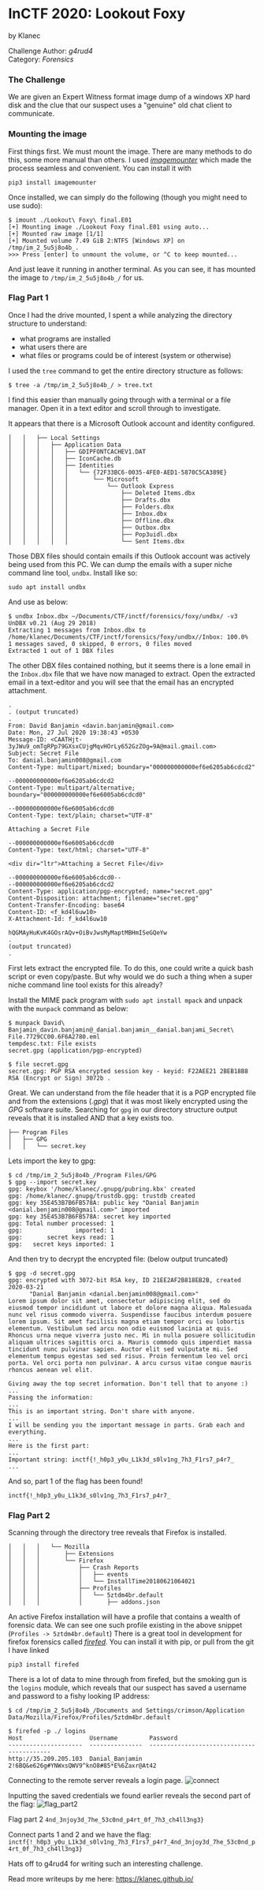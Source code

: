 # **InCTF 2020: Lookout Foxy**
by Klanec

Challenge Author: *g4rud4*<br>
Category: _Forensics_

### **The Challenge**
We are given an Expert Witness format image dump of a windows XP hard disk and the clue that our suspect uses a "genuine" old chat client to communicate.

### **Mounting the image**
First things first. We must mount the image. There are many methods to do this, some more manual than others. I used [*imagemounter*][imgmounter] which made the process seamless and convenient. You can install it with

`pip3 install imagemounter`

Once installed, we can simply do the following (though you might need to use sudo):
```
$ imount ./Lookout\ Foxy\ final.E01 
[+] Mounting image ./Lookout Foxy final.E01 using auto...
[+] Mounted raw image [1/1]
[+] Mounted volume 7.49 GiB 2:NTFS [Windows XP] on /tmp/im_2_5u5j8o4b_.
>>> Press [enter] to unmount the volume, or ^C to keep mounted... 

```
And just leave it running in another terminal. As you can see, it has mounted the image to `/tmp/im_2_5u5j8o4b_/` for us.


### **Flag Part 1**

Once I had the drive mounted, I spent a while analyzing the directory structure to understand:

- what programs are installed
- what users there are
- what files or programs could be of interest (system or otherwise)

I used the `tree` command to get the entire directory structure as follows:

`$ tree -a /tmp/im_2_5u5j8o4b_/ > tree.txt`

I find this easier than manually going through with a terminal or a file manager. Open it in a text editor and scroll through to investigate.

It appears that there is a Microsoft Outlook account and identity configured. 

```
│   │   ├── Local Settings
│   │   │   ├── Application Data
│   │   │   │   ├── GDIPFONTCACHEV1.DAT
│   │   │   │   ├── IconCache.db
│   │   │   │   ├── Identities
│   │   │   │   │   └── {72F33BC6-0035-4FE0-AED1-5870C5CA389E}
│   │   │   │   │       └── Microsoft
│   │   │   │   │           └── Outlook Express
│   │   │   │   │               ├── Deleted Items.dbx
│   │   │   │   │               ├── Drafts.dbx
│   │   │   │   │               ├── Folders.dbx
│   │   │   │   │               ├── Inbox.dbx
│   │   │   │   │               ├── Offline.dbx
│   │   │   │   │               ├── Outbox.dbx
│   │   │   │   │               ├── Pop3uidl.dbx
│   │   │   │   │               └── Sent Items.dbx
```
Those DBX files should contain emails if this Outlook account was actively being used from this PC. We can dump the emails with a super niche command line tool, `undbx`. Install like so:

`sudo apt install undbx`

And use as below:
```
$ undbx Inbox.dbx ~/Documents/CTF/inctf/forensics/foxy/undbx/ -v3
UnDBX v0.21 (Aug 29 2018)
Extracting 1 messages from Inbox.dbx to /home/klanec/Documents/CTF/inctf/forensics/foxy/undbx//Inbox: 100.0%
1 messages saved, 0 skipped, 0 errors, 0 files moved
Extracted 1 out of 1 DBX files
```
The other DBX files contained nothing, but it seems there is a lone email in the `Inbox.dbx` file that we have now managed to extract. Open the extracted email in a text-editor and you will see that the email has an encrypted attachment.

```
.
. (output truncated)
.
From: David Banjamin <davin.banjamin@gmail.com>
Date: Mon, 27 Jul 2020 19:38:43 +0530
Message-ID: <CAATHjt-3yJWu9_omTgRPp79GXsxCUjgMqvHOrLy652GzZOg=9A@mail.gmail.com>
Subject: Secret File
To: danial.banjamin008@gmail.com
Content-Type: multipart/mixed; boundary="000000000000ef6e6205ab6cdcd2"

--000000000000ef6e6205ab6cdcd2
Content-Type: multipart/alternative; boundary="000000000000ef6e6005ab6cdcd0"

--000000000000ef6e6005ab6cdcd0
Content-Type: text/plain; charset="UTF-8"

Attaching a Secret File

--000000000000ef6e6005ab6cdcd0
Content-Type: text/html; charset="UTF-8"

<div dir="ltr">Attaching a Secret File</div>

--000000000000ef6e6005ab6cdcd0--
--000000000000ef6e6205ab6cdcd2
Content-Type: application/pgp-encrypted; name="secret.gpg"
Content-Disposition: attachment; filename="secret.gpg"
Content-Transfer-Encoding: base64
Content-ID: <f_kd4l6uw10>
X-Attachment-Id: f_kd4l6uw10

hQGMAyHuKvK4GOsrAQv+OiBvJwsMyMaptMBHmISeGQeYw
.
(output truncated)
.
```
First lets extract the encrypted file. To do this, one could write a quick bash script or even copy/paste. But why would we do such a thing when a super niche command line tool exists for this already?

Install the MIME pack program with `sudo apt install mpack` and unpack with the `munpack` command as below:


```
$ munpack David\ Banjamin_davin.banjamin@_danial.banjamin__danial.banjami_Secret\ File.7729CC00.6F6A2780.eml 
tempdesc.txt: File exists
secret.gpg (application/pgp-encrypted)

$ file secret.gpg
secret.gpg: PGP RSA encrypted session key - keyid: F22AEE21 2BEB18B8 RSA (Encrypt or Sign) 3072b .

```
Great. We can understand from the file header that it is a PGP encrypted file and from the extensions (*.gpg*) that it was most likely encrypted using the *GPG* software suite. Searching for `gpg` in our directory structure output reveals that it is installed AND that a key exists too.
```
├── Program Files
│   ├── GPG
│   │   └── secret.key
```
Lets import the key to gpg:
```
$ cd /tmp/im_2_5u5j8o4b_/Program Files/GPG
$ gpg --import secret.key 
gpg: keybox '/home/klanec/.gnupg/pubring.kbx' created
gpg: /home/klanec/.gnupg/trustdb.gpg: trustdb created
gpg: key 35E453B7B6FB578A: public key "Danial Banjamin <danial.benjamin008@gmail.com>" imported
gpg: key 35E453B7B6FB578A: secret key imported
gpg: Total number processed: 1
gpg:               imported: 1
gpg:       secret keys read: 1
gpg:   secret keys imported: 1
```

And then try to decrypt the encrypted file: (below output truncated)

```
$ gpg -d secret.gpg 
gpg: encrypted with 3072-bit RSA key, ID 21EE2AF2B818EB2B, created 2020-03-21
      "Danial Banjamin <danial.benjamin008@gmail.com>"
Lorem ipsum dolor sit amet, consectetur adipiscing elit, sed do eiusmod tempor incididunt ut labore et dolore magna aliqua. Malesuada nunc vel risus commodo viverra. Suspendisse faucibus interdum posuere lorem ipsum. Sit amet facilisis magna etiam tempor orci eu lobortis elementum. Vestibulum sed arcu non odio euismod lacinia at quis. Rhoncus urna neque viverra justo nec. Mi in nulla posuere sollicitudin aliquam ultrices sagittis orci a. Mauris commodo quis imperdiet massa tincidunt nunc pulvinar sapien. Auctor elit sed vulputate mi. Sed elementum tempus egestas sed sed risus. Proin fermentum leo vel orci porta. Vel orci porta non pulvinar. A arcu cursus vitae congue mauris rhoncus aenean vel elit.

Giving away the top secret information. Don't tell that to anyone :)
...
Passing the information:
...
This is an important string. Don't share with anyone.
...
I will be sending you the important message in parts. Grab each and everything.
...
Here is the first part:
...
Important string: inctf{!_h0p3_y0u_L1k3d_s0lv1ng_7h3_F1rs7_p4r7_ 
...
```
And so, part 1 of the flag has been found!

`inctf{!_h0p3_y0u_L1k3d_s0lv1ng_7h3_F1rs7_p4r7_`

### **Flag Part 2**
Scanning through the directory tree reveals that Firefox is installed.
```
│   │   │   └── Mozilla
│   │   │       ├── Extensions
│   │   │       └── Firefox
│   │   │           ├── Crash Reports
│   │   │           │   ├── events
│   │   │           │   └── InstallTime20180621064021
│   │   │           ├── Profiles
│   │   │           │   └── 5ztdm4br.default
│   │   │           │       ├── addons.json
```
An active Firefox installation will have a profile that contains a wealth of forensic data. We can see one such profile existing in the above snippet (`Profiles -> 5ztdm4br.default`)
There is a great tool in development for firefox forensics called [*firefed*][firefed]. You can install it with pip, or pull from the git I have linked

`pip3 install firefed`

There is a lot of data to mine through from firefed, but the smoking gun is the `logins` module, which reveals that our suspect has saved a username and password to a fishy looking IP address:
```
$ cd /tmp/im_2_5u5j8o4b_/Documents and Settings/crimson/Application Data/Mozilla/Firefox/Profiles/5ztdm4br.default

$ firefed -p ./ logins
Host                   Username         Password                                  
---------------------  ---------------  ------------------------------------------
http://35.209.205.103  Danial_Banjamin  2!6BQ&e626g#YNWxsQWV9^knO8#85*E%6Zaxr@At42

```
Connecting to the remote server reveals a login page.
![connect][connect]

Inputting the saved credentials we found earlier reveals the second part of the flag: 
![flag_part2][flag_part2]

Flag part 2
`4nd_3njoy3d_7he_53c0nd_p4rt_0f_7h3_ch4ll3ng3}`


Connect parts 1 and 2 and we have the flag:
`inctf{!_h0p3_y0u_L1k3d_s0lv1ng_7h3_F1rs7_p4r7_4nd_3njoy3d_7he_53c0nd_p4rt_0f_7h3_ch4ll3ng3}`

Hats off to g4rud4 for writing such an interesting challenge.

Read more writeups by me here: https://klanec.github.io/

[imgmounter]: https://github.com/ralphje/imagemounter
[firefed]: https://github.com/numirias/firefed
[connect]: login.png
[flag_part2]: flag_part2.png
